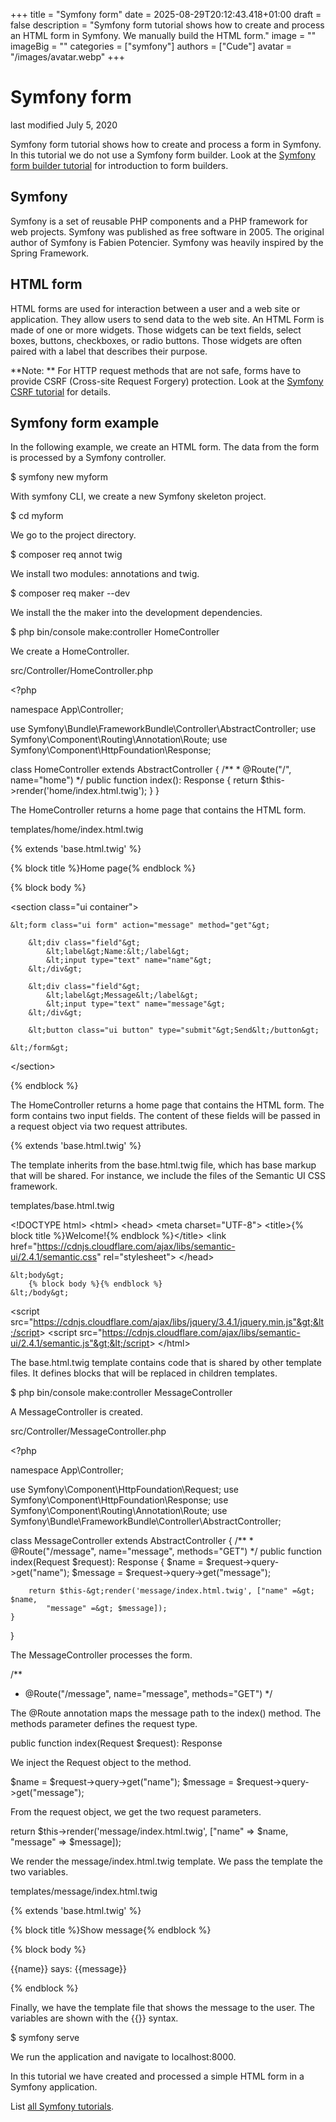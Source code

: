 +++
title = "Symfony form"
date = 2025-08-29T20:12:43.418+01:00
draft = false
description = "Symfony form tutorial shows how to create and process an HTML form in Symfony. We manually build the HTML form."
image = ""
imageBig = ""
categories = ["symfony"]
authors = ["Cude"]
avatar = "/images/avatar.webp"
+++

# Symfony form

last modified July 5, 2020 

Symfony form tutorial shows how to create and process a form in Symfony.
In this tutorial we do not use a Symfony form builder. Look at the
[Symfony form builder tutorial](/symfony/formbuilder/)
for introduction to form builders.

## Symfony

Symfony is a set of reusable PHP components and a PHP framework
for web projects. Symfony was published as free software in 2005. The original
author of Symfony is Fabien Potencier. Symfony was heavily inspired by the Spring Framework.

## HTML form

HTML forms are used for interaction between a user and a web site or
application. They allow users to send data to the web site. An HTML Form is
made of one or more widgets. Those widgets can be text fields, select boxes,
buttons, checkboxes, or radio buttons. Those widgets are often paired with a
label that describes their purpose.

**Note: ** For HTTP request methods that are not safe, forms
have to provide CSRF (Cross-site Request Forgery) protection. Look at the
[Symfony CSRF tutorial](/symfony/csrf/) for details.

## Symfony form example

In the following example, we create an HTML form. The data from the
form is processed by a Symfony controller.

$ symfony new myform

With symfony CLI, we create a new Symfony skeleton project.

$ cd myform

We go to the project directory.

$ composer req annot twig

We install two modules: annotations and twig.

$ composer req maker --dev

We install the the maker into the development dependencies.

$ php bin/console make:controller HomeController

We create a HomeController.

src/Controller/HomeController.php
  

&lt;?php

namespace App\Controller;

use Symfony\Bundle\FrameworkBundle\Controller\AbstractController;
use Symfony\Component\Routing\Annotation\Route;
use Symfony\Component\HttpFoundation\Response;

class HomeController extends AbstractController
{
    /**
     * @Route("/", name="home")
     */
    public function index(): Response
    {
        return $this-&gt;render('home/index.html.twig');
    }
}

The HomeController returns a home page that contains
the HTML form.

templates/home/index.html.twig
  

{% extends 'base.html.twig' %}

{% block title %}Home page{% endblock %}

{% block body %}

&lt;section class="ui container"&gt;

    &lt;form class="ui form" action="message" method="get"&gt;

        &lt;div class="field"&gt;
            &lt;label&gt;Name:&lt;/label&gt;
            &lt;input type="text" name="name"&gt;
        &lt;/div&gt;

        &lt;div class="field"&gt;
            &lt;label&gt;Message&lt;/label&gt;
            &lt;input type="text" name="message"&gt;
        &lt;/div&gt;

        &lt;button class="ui button" type="submit"&gt;Send&lt;/button&gt;

    &lt;/form&gt;

&lt;/section&gt;

{% endblock %}

The HomeController returns a home page that contains
the HTML form. The form contains two input fields. The content of
these fields will be passed in a request object via two request
attributes.

{% extends 'base.html.twig' %}

The template inherits from the base.html.twig file, which
has base markup that will be shared. For instance, we include the
files of the Semantic UI CSS framework.

templates/base.html.twig
  

&lt;!DOCTYPE html&gt;
&lt;html&gt;
    &lt;head&gt;
        &lt;meta charset="UTF-8"&gt;
        &lt;title&gt;{% block title %}Welcome!{% endblock %}&lt;/title&gt;
        &lt;link href="https://cdnjs.cloudflare.com/ajax/libs/semantic-ui/2.4.1/semantic.css"
            rel="stylesheet"&gt;
    &lt;/head&gt;

    &lt;body&gt;
        {% block body %}{% endblock %}
    &lt;/body&gt;

&lt;script src="https://cdnjs.cloudflare.com/ajax/libs/jquery/3.4.1/jquery.min.js"&gt;&lt;/script&gt;
&lt;script src="https://cdnjs.cloudflare.com/ajax/libs/semantic-ui/2.4.1/semantic.js"&gt;&lt;/script&gt;
&lt;/html&gt;

The base.html.twig template contains code that is shared
by other template files. It defines blocks that will be replaced in
children templates.

$ php bin/console make:controller MessageController

A MessageController is created.

src/Controller/MessageController.php
  

&lt;?php

namespace App\Controller;

use Symfony\Component\HttpFoundation\Request;
use Symfony\Component\HttpFoundation\Response;
use Symfony\Component\Routing\Annotation\Route;
use Symfony\Bundle\FrameworkBundle\Controller\AbstractController;

class MessageController extends AbstractController
{
    /**
     * @Route("/message", name="message", methods="GET")
     */
    public function index(Request $request): Response
    {
        $name = $request-&gt;query-&gt;get("name");
        $message = $request-&gt;query-&gt;get("message");

        return $this-&gt;render('message/index.html.twig', ["name" =&gt; $name,
            "message" =&gt; $message]);
    }
}

The MessageController processes the form.

/**
 * @Route("/message", name="message", methods="GET")
 */

The @Route annotation maps the message path
to the index() method. The methods parameter
defines the request type.

public function index(Request $request): Response

We inject the Request object to the method.

$name = $request-&gt;query-&gt;get("name");
$message = $request-&gt;query-&gt;get("message");

From the request object, we get the two request parameters.

return $this-&gt;render('message/index.html.twig', ["name" =&gt; $name,
    "message" =&gt; $message]);

We render the message/index.html.twig template.
We pass the template the two variables.

templates/message/index.html.twig
  

{% extends 'base.html.twig' %}

{% block title %}Show message{% endblock %}

{% block body %}

{{name}} says: {{message}}

{% endblock %}

Finally, we have the template file that shows the message to the user.
The variables are shown with the {{}} syntax.

$ symfony serve

We run the application and navigate to localhost:8000.

In this tutorial we have created and processed a simple HTML form
in a Symfony application.

List [all Symfony tutorials](/all/#symfony).